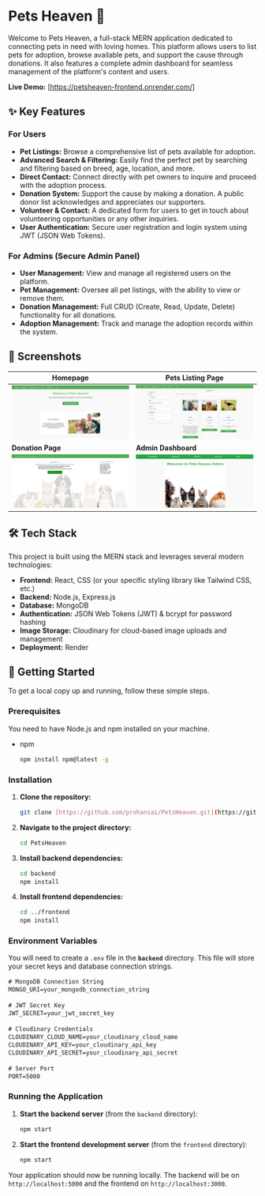 # Pets Heaven 🐾

Welcome to Pets Heaven, a full-stack MERN application dedicated to connecting pets in need with loving homes. This platform allows users to list pets for adoption, browse available pets, and support the cause through donations. It also features a complete admin dashboard for seamless management of the platform's content and users.

**Live Demo:** [https://petsheaven-frontend.onrender.com/]

## ✨ Key Features

### For Users
* **Pet Listings:** Browse a comprehensive list of pets available for adoption.
* **Advanced Search & Filtering:** Easily find the perfect pet by searching and filtering based on breed, age, location, and more.
* **Direct Contact:** Connect directly with pet owners to inquire and proceed with the adoption process.
* **Donation System:** Support the cause by making a donation. A public donor list acknowledges and appreciates our supporters.
* **Volunteer & Contact:** A dedicated form for users to get in touch about volunteering opportunities or any other inquiries.
* **User Authentication:** Secure user registration and login system using JWT (JSON Web Tokens).

### For Admins (Secure Admin Panel)
* **User Management:** View and manage all registered users on the platform.
* **Pet Management:** Oversee all pet listings, with the ability to view or remove them.
* **Donation Management:** Full CRUD (Create, Read, Update, Delete) functionality for all donations.
* **Adoption Management:** Track and manage the adoption records within the system.

## 📸 Screenshots

| Homepage                                         | Pets Listing Page                               |
| ------------------------------------------------ | ----------------------------------------------- |
| ![Pets Heaven Home Page](https://github.com/prohansai/PetsHeaven/blob/master/screenshots/Screenshot%202025-09-26%20130107.png?raw=true)         | ![Pets Listing Page](https://github.com/prohansai/PetsHeaven/blob/master/screenshots/Screenshot%202025-09-26%20130149.png?raw=true) |
| **Donation Page** | **Admin Dashboard** |
| ![Donation Page](https://github.com/prohansai/PetsHeaven/blob/master/screenshots/Screenshot%202025-09-26%20130228.png?raw=true) | ![Admin Dashboard](https://github.com/prohansai/PetsHeaven/blob/master/screenshots/Screenshot%202025-09-26%20142355.png?raw=true)  |


## 🛠️ Tech Stack

This project is built using the MERN stack and leverages several modern technologies:

* **Frontend:** React, CSS (or your specific styling library like Tailwind CSS, etc.)
* **Backend:** Node.js, Express.js
* **Database:** MongoDB
* **Authentication:** JSON Web Tokens (JWT) & bcrypt for password hashing
* **Image Storage:** Cloudinary for cloud-based image uploads and management
* **Deployment:** Render

## 🚀 Getting Started

To get a local copy up and running, follow these simple steps.

### Prerequisites

You need to have Node.js and npm installed on your machine.

* npm
    ```sh
    npm install npm@latest -g
    ```

### Installation

1.  **Clone the repository:**
    ```sh
    git clone [https://github.com/prohansai/PetsHeaven.git](https://github.com/prohansai/PetsHeaven.git)
    ```
2.  **Navigate to the project directory:**
    ```sh
    cd PetsHeaven
    ```
3.  **Install backend dependencies:**
    ```sh
    cd backend
    npm install
    ```
4.  **Install frontend dependencies:**
    ```sh
    cd ../frontend
    npm install
    ```

### Environment Variables

You will need to create a `.env` file in the **`backend`** directory. This file will store your secret keys and database connection strings.

```env
# MongoDB Connection String
MONGO_URI=your_mongodb_connection_string

# JWT Secret Key
JWT_SECRET=your_jwt_secret_key

# Cloudinary Credentials
CLOUDINARY_CLOUD_NAME=your_cloudinary_cloud_name
CLOUDINARY_API_KEY=your_cloudinary_api_key
CLOUDINARY_API_SECRET=your_cloudinary_api_secret

# Server Port
PORT=5000
```
### Running the Application

1.  **Start the backend server** (from the `backend` directory):
    ```sh
    npm start
    ```
2.  **Start the frontend development server** (from the `frontend` directory):
    ```sh
    npm start
    ```

Your application should now be running locally. The backend will be on `http://localhost:5000` and the frontend on `http://localhost:3000`.
